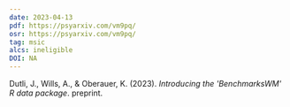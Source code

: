 ```yaml
---
date: 2023-04-13
pdf: https://psyarxiv.com/vm9pq/
osr: https://psyarxiv.com/vm9pq/
tag: msic
alcs: ineligible
DOI: NA
---
```


Dutli, J., Wills, A., & Oberauer, K. (2023). _Introducing the 'BenchmarksWM' R data package_. preprint.